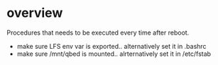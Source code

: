 # overview
Procedures that needs to be executed every time after reboot.

- make sure LFS env var is exported.. alternatively set it in .bashrc
- make sure /mnt/qbed is mounted.. alrternatively set it in /etc/fstab

